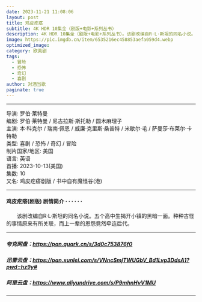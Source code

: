 ```yaml
---
date: 2023-11-21 11:08:06
layout: post
title: 鸡皮疙瘩
subtitle: 4K HDR 10集全（剧版+电影+系列丛书）
description: 4K HDR 10集全（剧版+电影+系列丛书）。该剧改编自R·L·斯坦的同名小说。五个高中生揭开小镇的黑暗一面。种种古怪的事情原来有所关联，而上一辈的恩怨竟然牵连后代...
image: https://pic.imgdb.cn/item/6535216ec458853aefa059d4.webp
optimized_image: 
category: 欧美剧
tags:
  - 冒险
  - 恐怖
  - 奇幻
  - 喜剧
author: 对酒当歌
paginate: true
---
```


---

导演: 罗伯·莱特曼  
编剧: 罗伯·莱特曼 / 尼古拉斯·斯托勒 / 圆木麻理子  
主演: 本·科克尔 / 瑞南·佩恩 / 威廉·克里斯·桑普特 / 米歇尔·毛 / 萨曼莎·布莱尔·卡特勒  
类型: 喜剧 / 恐怖 / 奇幻 / 冒险  
制片国家/地区: 美国  
语言: 英语  
首播: 2023-10-13(美国)  
集数: 10  
又名: 鸡皮疙瘩剧版 / 书中自有魔怪谷(港)  

---

#### 鸡皮疙瘩(剧版) 剧情简介 · · · · · ·

　　该剧改编自R·L·斯坦的同名小说。五个高中生揭开小镇的黑暗一面。种种古怪的事情原来有所关联，而上一辈的恩怨竟然牵连后代。

---

##### 夸克网盘：<https://pan.quark.cn/s/3d0c753876f0>

##### 迅雷云盘：<https://pan.xunlei.com/s/VNncSmjTWUGbV_Bd1Lvp3DdsA1?pwd=hz9y#>

##### 阿里云盘：<https://www.aliyundrive.com/s/P9mhnHvV1MU>

---
